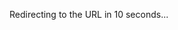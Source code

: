 <!DOCTYPE html>
<html>
<head>
   <meta charset="UTF-8">
   <title>Redirect Timer Example</title>
</head>
<body>
   <p>Redirecting to the URL in <span id="countdown">10</span> seconds...</p>
   
   <script>
      // Set the number of seconds for the countdown timer
      var seconds = 10;
      
      // Get the countdown element from the DOM
      var countdownElement = document.getElementById("countdown");
      
      // Start the countdown timer
      var countdown = setInterval(function() {
         seconds--;
         countdownElement.innerHTML = seconds.toString();
         if (seconds == 0) {
            clearInterval(countdown);
            window.location = "https://vplink.in";
         }
      }, 1000);
   </script>
</body>
</html>
